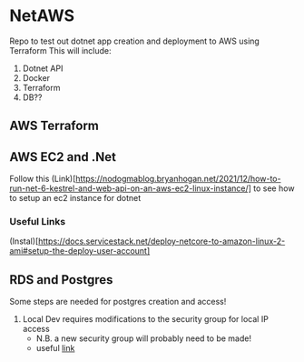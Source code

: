 # NetAWS

Repo to test out dotnet app creation and deployment to AWS using Terraform
This will include:

1. Dotnet API
2. Docker
3. Terraform
4. DB??

## AWS Terraform

## AWS EC2 and .Net

Follow this (Link)[https://nodogmablog.bryanhogan.net/2021/12/how-to-run-net-6-kestrel-and-web-api-on-an-aws-ec2-linux-instance/] to see how to setup an ec2 instance for dotnet

### Useful Links

(Instal)[https://docs.servicestack.net/deploy-netcore-to-amazon-linux-2-ami#setup-the-deploy-user-account]

## RDS and Postgres

Some steps are needed for postgres creation and access!

1. Local Dev requires modifications to the security group for local IP access
    - N.B. a new security group will probably need to be made!
    - useful [link](https://www.freecodecamp.org/news/cjn-how-to-connect-your-aws-rds-microsoft-sql-server-using-azure-data-studio/)
